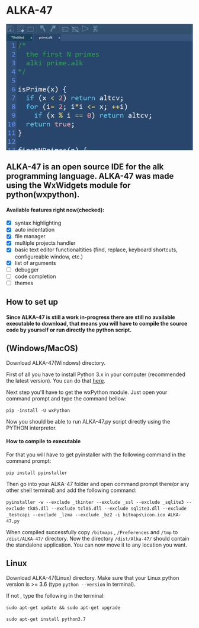 # ALKA-47

![ALKA-47 image](https://github.com/alk-language/Alk-IDE/blob/master/img.png)

## ALKA-47 is an open source IDE for the alk programming language. ALKA-47 was made using the WxWidgets module for python(wxpython).

#### Available features right now(checked):
- [x] syntax highlighting
- [x] auto indentation
- [x] file manager
- [x] multiple projects handler
- [x] basic text editor functionaltities (find, replace, keyboard shortcuts, configureable window, etc.)
- [x] list of arguments
- [ ] debugger
- [ ] code completion
- [ ] themes

## How to set up

#### Since ALKA-47 is still a work in-progress there are still no available executable to download, that means you will have to compile the source code by yourself or run directly the python script.


## (Windows/MacOS)

Download ALKA-47(Windows) directory.

First of all you have to install Python 3.x in your computer (recommended the latest version).  You can do that [here](https://www.python.org/downloads/).

Next step you'll have to get the wxPython module. Just open your command prompt and type the command bellow:

`pip -install -U wxPython`

Now you should be able to run ALKA-47.py script directly using the PYTHON interpretor.

#### How to compile to executable

For that you will have to get pyinstaller with the following command in the command prompt:

`pip install pyinstaller`

Then go into your ALKA-47 folder and open command prompt there(or any other shell terminal) and add the following command:

`pyinstaller -w --exclude _tkinter --exclude _ssl --exclude _sqlite3 --exclude tk85.dll --exclude tcl85.dll --exclude sqlite3.dll --exclude _testcapi --exclude _lzma --exclude _bz2 -i bitmaps\icon.ico ALKA-47.py`

When compiled successfully copy `/bitmaps` , `/Preferences` and `/tmp` to `/dist/ALKA-47/` directory.
Now the directory `/dist/Alka-47/` should contain the standalone application. You can now move it to any location you want.

## Linux
Download ALKA-47(Linux) directory.
Make sure that your Linux python version is >= 3.6 (type `python --version` in terminal).

If not , type the following in the terminal:

`sudo apt-get update && sudo apt-get upgrade`

`sudo apt-get install python3.7`
